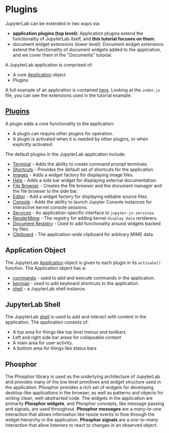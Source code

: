 # Plugins

JupyterLab can be extended in two ways via:

- **application plugins (top level):** Application plugins extend the
  functionality of JupyterLab itself, and **this tutorial focuses on them.**
- document widget extensions (lower level): Document widget extensions extend
  the functionality of document widgets added to the application, and we cover
  them in the "Documents" tutorial.

A JupyterLab application is comprised of:
- A core [Application](https://github.com/phosphorjs/phosphide/blob/master/src/core/application.ts) object
- Plugins

A full example of an application is contained [here](https://github.com/jupyter/jupyterlab/tree/master/examples/lab).
Looking at the `index.js` file, you can see the extensions 
used in the tutorial example.

## [Plugins](http://phosphorjs.github.io/phosphor/api/interfaces/_ui_application_.application.iplugin.html)
A plugin adds a core functionality to the application:
- A plugin can require other plugins for operation.
- A plugin is activated when it is needed by other plugins, or when explicitly
activated.

The default plugins in the JupyterLab application include:
- [Terminal](http://jupyter.org/jupyterlab/modules/_terminal_plugin_.html) - Adds the ability to create command prompt terminals.
- [Shortcuts](http://jupyter.org/jupyterlab/modules/_shortcuts_plugin_.html) - Provides the default set of shortcuts for the application.
- [Images](http://jupyter.org/jupyterlab/modules/_imagewidget_plugin_.html) - Adds a widget factory for displaying image files.
- [Help](http://jupyter.org/jupyterlab/modules/_help_plugin_.html) - Adds a side bar widget for displaying external documentation.
- [File Browser](http://jupyter.org/jupyterlab/modules/_filebrowser_plugin_.html) - Creates the file browser and the document manager and the file browser to the side bar.
- [Editor](http://jupyter.org/jupyterlab/modules/_editorwidget_plugin_.html) - Add a widget factory for displaying editable source files.
- [Console](http://jupyter.org/jupyterlab/modules/_console_plugin_.html) - Adds the ability to launch Jupyter Console instances for
interactive kernel console sessions.
- [Services](http://jupyter.org/jupyterlab/modules/_services_plugin_.html#servicesprovider) - An application-specific interface to `jupyter-js-services`.
- [RenderMime](http://jupyter.org/jupyterlab/modules/_rendermime_plugin_.html#rendermimeprovider) - The registry for adding kernel `display_data` renderers.
- [Document Registry](http://jupyter.org/jupyterlab/modules/_docregistry_plugin_.html#docregistryprovider) - Used to add functionality around widgets backed by files.
- [Clipboard](http://jupyter.org/jupyterlab/modules/_clipboard_plugin_.html#clipboardprovider) - The application-wide clipboard for arbitrary MIME data.

## Application Object
The JupyterLab [Application](http://phosphorjs.github.io/phosphor/api/classes/_ui_application_.application.html) object is given to each plugin in 
its `activate()` function.  The Application object has a:
- [commands](http://phosphorjs.github.io/phosphor/api/classes/_ui_application_.application.html#commands) - used to add and execute commands in the application. 
- [keymap](http://phosphorjs.github.io/phosphor/api/classes/_ui_application_.application.html#keymap) - used to add keyboard shortcuts to the application.
- [shell](http://phosphorjs.github.io/phosphor/api/classes/_ui_application_.application.html#shell) - a JupyterLab shell instance.

## JupyterLab Shell
The JupyterLab [shell](http://jupyter.org/jupyterlab/classes/_application_shell_.applicationshell.html) is used to add and interact with content in the 
application.  The application consists of:

- A top area for things like top level menus and toolbars
- Left and right side bar areas for collapsable content
- A main area for user activity.
- A bottom area for things like status bars

## Phosphor
The Phosphor library is used as the underlying architecture of JupyterLab and provides 
many of the low level primitives and widget structure used in the application.
Phosphor provides a rich set of widgets for developing desktop-like applications
in the browser, as well as patterns and objects for writing clean, 
well-abstracted code.  The widgets in the application are primarily **Phosphor 
widgets**, and Phosphor concepts, like message passing and signals, are used
throughout.  **Phosphor messages** are a *many-to-one* interaction that allows
information like resize events to flow through the widget hierarchy in 
the application.  **Phosphor signals** are a *one-to-many* interaction that allow
listeners to react to changes in an observed object.

